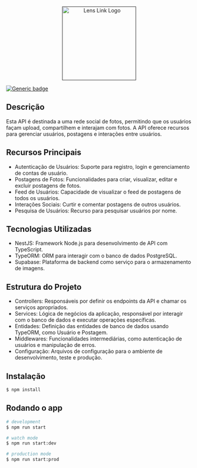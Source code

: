 <p align="center">
  <a href="" target="blank"><img src="https://zavxbzloccalzprhjzkt.supabase.co/storage/v1/object/public/lenslink/Logo-LensLink.png" width="200" alt="Lens Link Logo" /></a>
</p>


[![Generic badge](https://img.shields.io/badge/STATUS-EM_DESENVOLVIMENTO-<COLOR>.svg)](https://shields.io/)

## Descrição

Esta API é destinada a uma rede social de fotos, permitindo que os usuários façam upload, compartilhem e interajam com fotos. A API oferece recursos para gerenciar usuários, postagens e interações entre usuários.

## Recursos Principais

* Autenticação de Usuários: Suporte para registro, login e gerenciamento de contas de usuário.
* Postagens de Fotos: Funcionalidades para criar, visualizar, editar e excluir postagens de fotos.
* Feed de Usuários: Capacidade de visualizar o feed de postagens de todos os usuários.
* Interações Sociais: Curtir e comentar postagens de outros usuários.
* Pesquisa de Usuários: Recurso para pesquisar usuários por nome.

## Tecnologias Utilizadas

* NestJS: Framework Node.js para desenvolvimento de API com TypeScript.
* TypeORM: ORM para interagir com o banco de dados PostgreSQL.
* Supabase: Plataforma de backend como serviço para o armazenamento de imagens.

## Estrutura do Projeto

* Controllers: Responsáveis por definir os endpoints da API e chamar os serviços apropriados.
* Services: Lógica de negócios da aplicação, responsável por interagir com o banco de dados e executar operações específicas.
* Entidades: Definição das entidades de banco de dados usando TypeORM, como Usuário e Postagem.
* Middlewares: Funcionalidades intermediárias, como autenticação de usuários e manipulação de erros.
* Configuração: Arquivos de configuração para o ambiente de desenvolvimento, teste e produção.

## Instalação

```bash
$ npm install
```

## Rodando o app

```bash
# development
$ npm run start

# watch mode
$ npm run start:dev

# production mode
$ npm run start:prod
```
